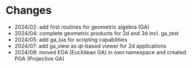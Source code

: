 # Changes

- 2024/02: add first routines for geometric algebra (GA)
- 2024/04: complete geometric products for 2d and 3d incl. ga_test
- 2024/05: add ga_lua for scripting capabilities
- 2024/07: add ga_view as qt-based viewer for 2d applications
- 2024/08: moved EGA (Euclidean GA) in own namespace and created PGA (Projective GA)
